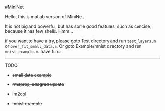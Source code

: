 #MiniNet

Hello, this is matlab version of MiniNet.

It is not big and powerful, but has some good features, such as concise, because it has few shells. Hmm...

if you want to have a try, please goto Test directory and run `test_layers.m` or `over_fit_small_data.m`. 
 Or goto Example/mnist directory and run `mnist_example.m`. have fun~

---

TODO

* ~~small data example~~

* ~~rmsprop, adagrad update~~

* im2col

* ~~mnist example~~
